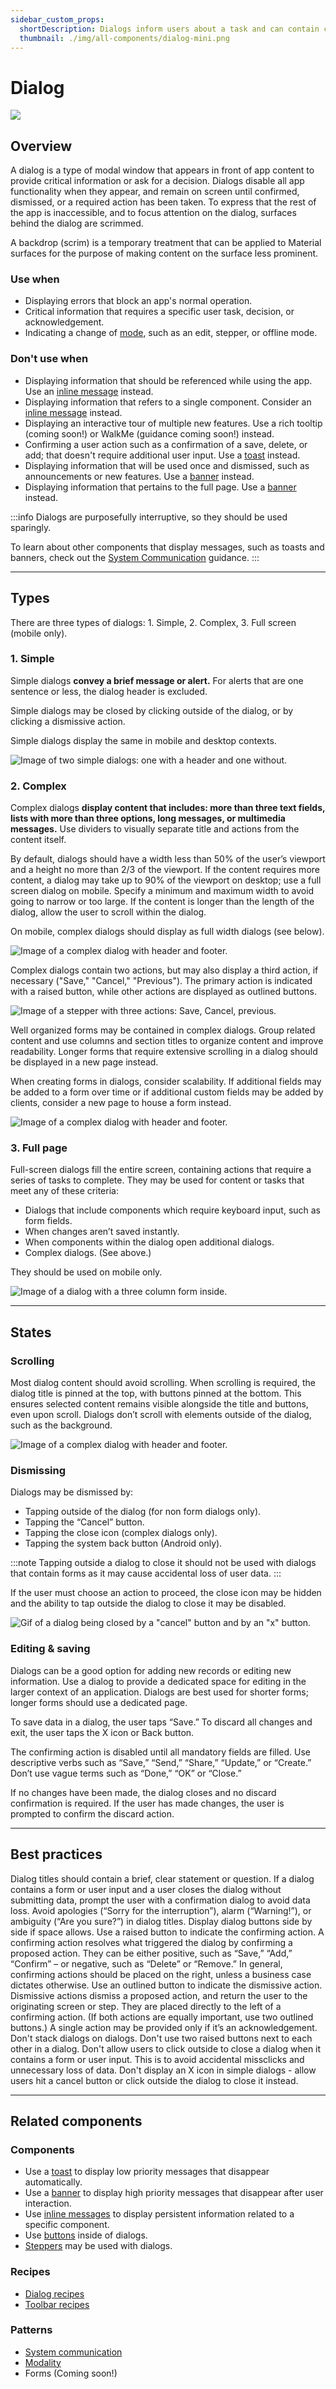 ```yaml
---
sidebar_custom_props:
  shortDescription: Dialogs inform users about a task and can contain critical information, require decisions, or involve multiple tasks.
  thumbnail: ./img/all-components/dialog-mini.png
---
```


# Dialog

<ComponentVisual storybookUrl="https://forge.tylerdev.io/main/?path=/story/components-dialog--simple">

![](./images/dialog.png)

</ComponentVisual>

## Overview

A dialog is a type of modal window that appears in front of app content to provide critical information or ask for a decision. Dialogs disable all app functionality when they appear, and remain on screen until confirmed, dismissed, or a required action has been taken. To express that the rest of the app is inaccessible, and to focus attention on the dialog, surfaces behind the dialog are scrimmed. 

A backdrop (scrim) is a temporary treatment that can be applied to Material surfaces for the purpose of making content on the surface less prominent.

### Use when

- Displaying errors that block an app's normal operation. 
- Critical information that requires a specific user task, decision, or acknowledgement.
- Indicating a change of [mode](/patterns/other/modality), such as an edit, stepper, or offline mode. 

### Don't use when

- Displaying information that should be referenced while using the app. Use an [inline message](/components/inline-message) instead. 
- Displaying information that refers to a single component. Consider an [inline message](/components/inline-message) instead. 
- Displaying an interactive tour of multiple new features. Use a rich tooltip (coming soon!) or WalkMe (guidance coming soon!) instead. 
- Confirming a user action such as a confirmation of a save, delete, or add; that doesn't require additional user input. Use a [toast](/components/notifications-and-messages/toast) instead. 
- Displaying information that will be used once and dismissed, such as announcements or new features. Use a [banner](/components/banner) instead. 
- Displaying information that pertains to the full page. Use a [banner](/components/banner) instead. 

:::info
Dialogs are purposefully interruptive, so they should be used sparingly.

To learn about other components that display messages, such as toasts and banners, check out the [System Communication](/patterns/other/system-communication/) guidance.
:::

---

## Types 

There are three types of dialogs: 1. Simple, 2. Complex, 3. Full screen (mobile only).

### 1. Simple 

Simple dialogs **convey a brief message or alert.** For alerts that are one sentence or less, the dialog header is excluded.

Simple dialogs may be closed by clicking outside of the dialog, or by clicking a dismissive action.  

Simple dialogs display the same in mobile and desktop contexts. 

<ImageBlock maxWidth="500px" padded={false}> 

![Image of two simple dialogs: one with a header and one without.](./images/simple-dialog.png)

</ImageBlock>

### 2. Complex

Complex dialogs **display content that includes: more than three text fields, lists with more than three options, long messages, or multimedia messages.** Use dividers to visually separate title and actions from the content itself.

By default, dialogs should have a width less than 50% of the user’s viewport and a height no more than 2/3 of the viewport. If the content requires more content, a dialog may take up to 90% of the viewport on desktop; use a full screen dialog on mobile. Specify a minimum and maximum width to avoid going to narrow or too large. If the content is longer than the length of the dialog, allow the user to scroll within the dialog. 

On mobile, complex dialogs should display as full width dialogs (see below).

<ImageBlock maxWidth="500px" padded={false}>

![Image of a complex dialog with header and footer.](./images/complex-dialog.png)

</ImageBlock>

Complex dialogs contain two actions, but may also display a third action, if necessary ("Save," "Cancel," "Previous"). The primary action is indicated with a raised button, while other actions are displayed as outlined buttons.

<ImageBlock padded={false} caption="A complex dialog may display three actions if necessary.">

![Image of a stepper with three actions: Save, Cancel, previous.](./images/dialog-three-actions.png)

</ImageBlock>

Well organized forms may be contained in complex dialogs. Group related content and use columns and section titles to organize content and improve readability. Longer forms that require extensive scrolling in a dialog should be displayed in a new page instead.

When creating forms in dialogs, consider scalability. If additional fields may be added to a form over time or if additional custom fields may be added by clients, consider a new page to house a form instead. 

<ImageBlock padded={false}>

![Image of a complex dialog with header and footer.](./images/dialog-form.png)

</ImageBlock>

### 3. Full page

Full-screen dialogs fill the entire screen, containing actions that require a series of tasks to complete. They may be used for content or tasks that meet any of these criteria:

- Dialogs that include components which require keyboard input, such as form fields.
- When changes aren’t saved instantly.
- When components within the dialog open additional dialogs.
- Complex dialogs. (See above.)

They should be used on mobile only.

<ImageBlock maxWidth="300px">

![Image of a dialog with a three column form inside.](./images/full-page-dialog.png)

</ImageBlock>

---

## States

### Scrolling

Most dialog content should avoid scrolling. When scrolling is required, the dialog title is pinned at the top, with buttons pinned at the bottom. This ensures selected content remains visible alongside the title and buttons, even upon scroll. Dialogs don’t scroll with elements outside of the dialog, such as the background.

<ImageBlock padded={false} maxWidth="500px">

![Image of a complex dialog with header and footer.](./images/dialog-scroll.gif)

</ImageBlock>

### Dismissing

Dialogs may be dismissed by:

- Tapping outside of the dialog (for non form dialogs only).
- Tapping the “Cancel” button.
- Tapping the close icon (complex dialogs only).
- Tapping the system back button (Android only).

:::note
Tapping outside a dialog to close it should not be used with dialogs that contain forms as it may cause accidental loss of user data.
:::

If the user must choose an action to proceed, the close icon may be hidden and the ability to tap outside the dialog to close it may be disabled. 

<ImageBlock padded={false} maxWidth="500px" caption="Complex dialogs may be closed by a 'Cancel' action or by tapping the X icon.">

![Gif of a dialog being closed by a "cancel" button and by an "x" button.](./images/close-dialog.gif)

</ImageBlock>

### Editing & saving

Dialogs can be a good option for adding new records or editing new information. Use a dialog to provide a dedicated space for editing in the larger context of an application. Dialogs are best used for shorter forms; longer forms should use a dedicated page. 

To save data in a dialog, the user taps “Save.” To discard all changes and exit, the user taps the X icon or Back button.

The confirming action is disabled until all mandatory fields are filled. Use descriptive verbs such as “Save,” “Send,” “Share,” “Update,” or “Create.” Don’t use vague terms such as “Done,” “OK” or “Close.”

If no changes have been made, the dialog closes and no discard confirmation is required.
If the user has made changes, the user is prompted to confirm the discard action.

---

## Best practices 

<DoDontGrid>
  <DoDontTextSection>
    <DoDontText type="do">Dialog titles should contain a brief, clear statement or question.</DoDontText>
    <DoDontText type="do">If a dialog contains a form or user input and a user closes the dialog without submitting data, prompt the user with a confirmation dialog to avoid data loss.</DoDontText>
    <DoDontText type="do">Avoid apologies (“Sorry for the interruption”), alarm (“Warning!”), or ambiguity (“Are you sure?”) in dialog titles.</DoDontText>
    <DoDontText type="do">Display dialog buttons side by side if space allows.</DoDontText>
    <DoDontText type="do">Use a raised button to indicate the confirming action. A confirming action resolves what triggered the dialog by confirming a proposed action. They can be either positive, such as “Save,” “Add,” “Confirm” – or negative, such as “Delete” or “Remove.”</DoDontText>
    <DoDontText type="do">In general, confirming actions should be placed on the right, unless a business case dictates otherwise.</DoDontText>
    <DoDontText type="do">Use an outlined button to indicate the dismissive action. Dismissive actions dismiss a proposed action, and return the user to the originating screen or step. They are placed directly to the left of a confirming action. (If both actions are equally important, use two outlined buttons.)</DoDontText>
    <DoDontText type="do">A single action may be provided only if it’s an acknowledgement.</DoDontText>
  </DoDontTextSection>
  <DoDontTextSection>
    <DoDontText type="dont">Don't stack dialogs on dialogs.</DoDontText>
    <DoDontText type="dont">Don't use two raised buttons next to each other in a dialog.</DoDontText>
    <DoDontText type="dont">Don't allow users to click outside to close a dialog when it contains a form or user input. This is to avoid accidental missclicks and unnecessary loss of data.</DoDontText>
    <DoDontText type="dont">Don't display an X icon in simple dialogs - allow users hit a cancel button or click outside the dialog to close it instead.</DoDontText>
   </DoDontTextSection>
</DoDontGrid>

---

## Related components 

### Components

- Use a [toast](/components/notifications-and-messages/toast) to display low priority messages that disappear automatically. 
- Use a [banner](/components/banner) to display high priority messages that disappear after user interaction.
- Use [inline messages](/components/inline-message) to display persistent information related to a specific component. 
- Use [buttons](/components/buttons/button) inside of dialogs. 
- [Steppers](/components/stepper) may be used with dialogs. 

### Recipes

- [Dialog recipes](/recipes/dialog/generic)
- [Toolbar recipes](/recipes/toolbar/secondary)

### Patterns

- [System communication](/patterns/other/system-communication)
- [Modality](/patterns/other/modality)
- Forms (Coming soon!)
